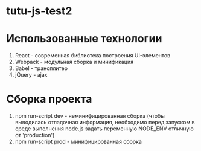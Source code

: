 # tutu-js-test2
# Использованные технологии
1. React - современная библиотека построения UI-элементов
2. Webpack - модульная сборка и минификация
3. Babel - трансплитер
4. jQuery - ajax
# Сборка проекта 
1. npm run-script dev - неминифицированная сборка (чтобы выводилась отладочная информация, необходимо перед запуском в среде выполнения node.js задать переменную NODE_ENV отличную от 'production')
2. npm run-script prod - минифицированная сборка
